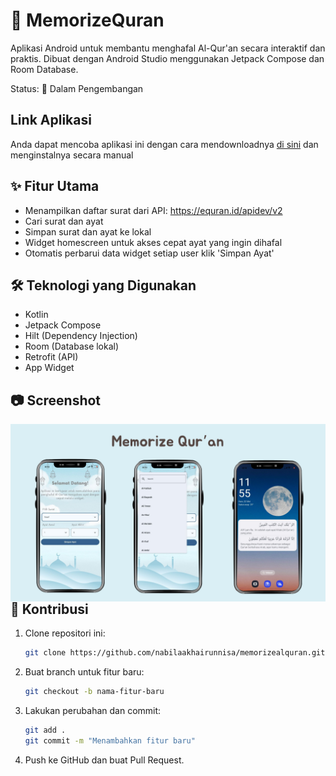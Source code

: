 # 📖 MemorizeQuran

Aplikasi Android untuk membantu menghafal Al-Qur'an secara interaktif dan praktis. Dibuat dengan Android Studio menggunakan Jetpack Compose dan Room Database.

Status: 🚧 Dalam Pengembangan

## Link Aplikasi

Anda dapat mencoba aplikasi ini dengan cara mendownloadnya [di sini](https://github.com/nabilaakhairunnisa/memorizealquran/blob/master/app-debug.apk) dan menginstalnya secara manual

## ✨ Fitur Utama

- Menampilkan daftar surat dari API: https://equran.id/apidev/v2
- Cari surat dan ayat
- Simpan surat dan ayat ke lokal
- Widget homescreen untuk akses cepat ayat yang ingin dihafal
- Otomatis perbarui data widget setiap user klik 'Simpan Ayat'

## 🛠️ Teknologi yang Digunakan

- Kotlin
- Jetpack Compose
- Hilt (Dependency Injection)
- Room (Database lokal)
- Retrofit (API)
- App Widget

## 📷 Screenshot

<img src="https://github.com/nabilaakhairunnisa/memorizealquran/blob/master/ui.png"
     alt="App UI"
     style="float: left; margin-right: 10px;"
     width="2000" />

## 🚀 Kontribusi

1. Clone repositori ini:
   ```bash
   git clone https://github.com/nabilaakhairunnisa/memorizealquran.git
2. Buat branch untuk fitur baru:
   ```bash
   git checkout -b nama-fitur-baru
3. Lakukan perubahan dan commit:
   ```bash
   git add .
   git commit -m "Menambahkan fitur baru"
4. Push ke GitHub dan buat Pull Request.
